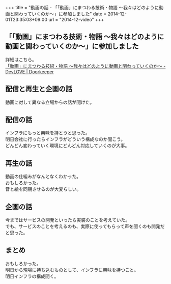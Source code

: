 +++
title = "動画の話 - 「「動画」にまつわる技術・物語 〜我々はどのように動画と関わっていくのか〜」に参加しました"
date = 2014-12-01T23:35:03+09:00
url = "2014-12-video"
+++

## 「「動画」にまつわる技術・物語 〜我々はどのように動画と関わっていくのか〜」に参加しました

詳細はこちら。  
[「動画」にまつわる技術・物語 〜我々はどのように動画と関わっていくのか〜 - DevLOVE | Doorkeeper](http://devlove.doorkeeper.jp/events/17326)

## 配信と再生と企画の話

動画に対して異なる立場からの話が聞けた。

## 配信の話

インフラにもっと興味を持とうと思った。  
明日会社に行ったらインフラがどういう構成なのか聞こう。  
どんどん変わっていく環境にどんどん対応していくのが大事。

## 再生の話

動画の仕組みがなんとなくわかった。  
おもしろかった。  
音と絵を同期させるのが大変らしい。

## 企画の話

今まではサービスの開発といったら実装のことを考えていた。  
でも、サービスのことを考えるのも、実際に使ってもらって声を聞くのも開発だと思った。

## まとめ

おもしろかった。  
明日から現場に持ち込むものとして、インフラに興味を持つこと。  
明日インフラの構成聞く。
